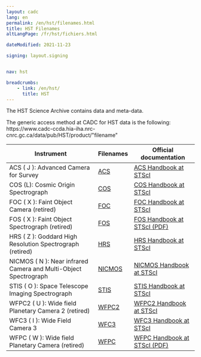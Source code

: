 ```yaml
---
layout: cadc
lang: en
permalink: /en/hst/filenames.html
title: HST Filenames
altLangPage: /fr/hst/fichiers.html

dateModified: 2021-11-23

signing: layout.signing


nav: hst

breadcrumbs:
    - link: /en/hst/
      title: HST
---
```


<p>
The HST Science Archive contains data and meta-data.
</p>

<p class="color-attention">
The generic access method at CADC for HST data is the following:<br>
https://www.cadc-ccda.hia-iha.nrc-cnrc.gc.ca/data/pub/HST/product/"filename"

</p>

<table class="table">
  <thead>
    <tr>
      <th id="a">Instrument</th>
      <th id="b">Filenames</th>
      <th id="c">Official documentation</th>
    </tr>
  </thead>
<tbody>       
<tr>
	     <td headers="a">ACS ( J ): Advanced Camera for Survey</td>
             <td headers="b"><a href="/en/hst/acs_filenames.html" class="ui-link">ACS</a></td>
             <td headers="c"><a rel="external" href="https://www.stsci.edu/hst/acs/documents/handbooks/current/cover.html" class="ui-link">ACS Handbook at STScI</a></td>
             </tr>

<tr>
	     <td headers="a">COS (L): Cosmic Origin Spectrograph</td>
             <td headers="b"><a href="/en/hst/cos_filenames.html" class="ui-link">COS</a></td>
             <td headers="c"><a rel="external" href="https://www.stsci.edu/hst/cos/documents/handbooks/current/cos_cover.html" class="ui-link">COS Handbook at STScI</a></td>
             </tr>

<tr>
	     <td headers="a">FOC ( X ): Faint Object Camera (retired)</td>
             <td headers="b"><a href="/en/hst/foc_filenames.html" class="ui-link">FOC</a></td>
             <td headers="c"><a rel="external" href="https://www.stsci.edu/hst/foc/documents/handbooks/foc_handbook.html" class="ui-link">FOC Handbook at STScI</a></td>
             </tr>

<tr>
	     <td headers="a">FOS ( X ): Faint Object Spectrograph (retired)</td>
             <td headers="b"><a href="/en/hst/fos_filenames.html" class="ui-link">FOS</a></td>
             <td headers="c"><a rel="external" href="ftp://ftp.stsci.edu/pub/instrument_news/FOS/FOS_IHv60.pdf" class="ui-link">FOS Handbook at STScI (PDF)</a></td>
             </tr>

<tr>
	     <td headers="a">HRS ( Z ): Goddard High Resolution Spectrograph (retired)</td>
             <td headers="b"><a href="/en/hst/hrs_filenames.html" class="ui-link">HRS</a></td>
             <td headers="c"><a rel="external" href="https://www.stsci.edu/hst/ghrs/documents/handbooks/ihb/GHRS_1.html" class="ui-link">HRS Handbook at STScI</a></td>
             </tr>

<tr>
	     <td headers="a">NICMOS ( N ): Near infrared Camera and Multi-Object Spectrograph</td>
             <td headers="b"><a href="/en/hst/nicmos_filenames.html" class="ui-link">NICMOS</a></td>
             <td headers="c"><a rel="external" href="https://www.stsci.edu/hst/nicmos/documents/handbooks/current_NEW/cover.html" class="ui-link">NICMOS Handbook at STScI</a></td>
             </tr>

<tr>
	     <td headers="a">STIS ( O ): Space Telescope Imaging Spectrograph</td>
             <td headers="b"><a href="/en/hst/stis_filenames.html" class="ui-link">STIS</a></td>
             <td headers="c"><a rel="external" href="https://www.stsci.edu/hst/stis/documents/handbooks/currentIHB/cover.html" class="ui-link">STIS Handbook at STScI</a></td>
             </tr>

<tr>
	     <td headers="a">WFPC2 ( U ): Wide field Planetary Camera 2 (retired)</td>
             <td headers="b"><a href="/en/hst/wfpc2_filenames.html" class="ui-link">WFPC2</a></td>
             <td headers="c"><a rel="external" href="https://documents.stsci.edu/hst/wfpc2/documents/handbooks/cycle17/wfpc2_cover.html" class="ui-link">WFPC2 Handbook at STScI</a></td>
             </tr>

<tr>
	     <td headers="a">WFC3 ( I ): Wide Field Camera 3</td>
             <td headers="b"><a href="/en/hst/wfc3_filenames.html" class="ui-link">WFC3</a></td>
             <td headers="c"><a rel="external" href="https://www.stsci.edu/hst/wfc3/documents/handbooks/currentIHB/wfc3_cover.html" class="ui-link">WFC3 Handbook at STScI</a></td>
             </tr>

<tr>
	     <td headers="a">WFPC ( W ): Wide field Planetary Camera (retired)</td>
             <td headers="b"><a href="/en/hst/wfpc_filenames.html" class="ui-link">WFPC</a></td>
             <td headers="c"><a rel="external" href="https://www.stsci.edu/hst/wfpc/documents/HST_WFPC_Instrument_Handbook.pdf" class="ui-link">WFPC Handbook at STScI (PDF)</a></td>
             </tr>
             </tbody></table>